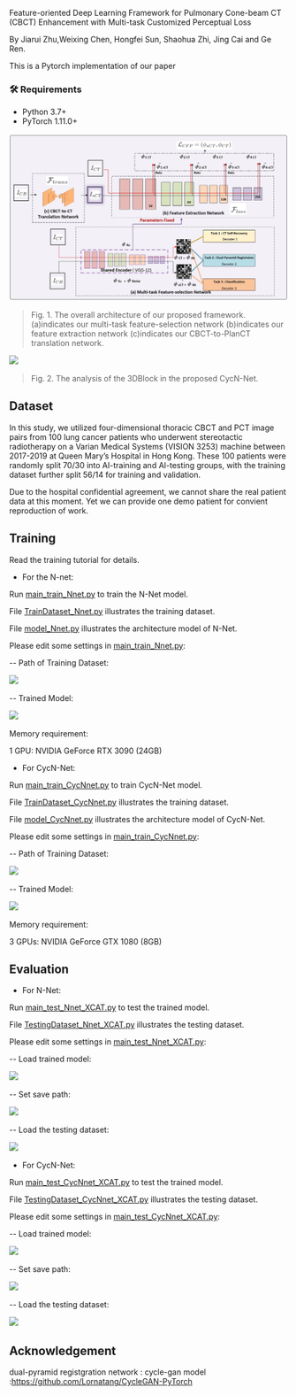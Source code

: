 Feature-oriented Deep Learning Framework for Pulmonary Cone-beam CT (CBCT) Enhancement with Multi-task Customized Perceptual Loss

By Jiarui Zhu,Weixing Chen, Hongfei Sun, Shaohua Zhi, Jing Cai and Ge Ren.

This is a Pytorch implementation of our paper

### 🛠 Requirements
- Python 3.7+
- PyTorch 1.11.0+

![](figure1.jpg)
> Fig. 1.  The overall architecture of our proposed framework.(a)indicates our multi-task feature-selection network (b)indicates our feature extraction network (c)indicates our CBCT-to-PlanCT translation network.

![](media/54ad677f39e072e1df5e16927a81563d.png)
> Fig. 2. The analysis of the 3DBlock in the proposed CycN-Net.

## Dataset

In this study, we utilized four-dimensional thoracic CBCT and PCT image pairs from 100 lung cancer patients who underwent stereotactic radiotherapy on a Varian Medical Systems (VISION 3253) machine between 2017-2019 at Queen Mary’s Hospital in Hong Kong. These 100 patients were randomly split 70/30 into AI-training and AI-testing groups, with the training dataset further split 56/14 for training and validation. 

Due to the hospital confidential agreement, we cannot share the real patient data at this moment. Yet we can provide one demo patient for convient reproduction of work.

## Training
Read the training tutorial for details.

- For the N-net:

Run [main_train_Nnet.py](https://github.com/shaohua-zhi/N-Net_and_CycNet/blob/master/N-Net/main_train_Nnet.py "main_train_Nnet.py") to train the N-Net model.

File [TrainDataset_Nnet.py](https://github.com/shaohua-zhi/N-Net_and_CycNet/blob/master/N-Net/TrainDataset_Nnet.py "TrainDataset_Nnet.py") illustrates the training dataset.

File [model_Nnet.py](https://github.com/shaohua-zhi/N-Net_and_CycNet/blob/master/N-Net/model_Nnet.py "model_Nnet.py") illustrates the architecture model of N-Net.

Please edit some settings in [main_train_Nnet.py](https://github.com/shaohua-zhi/N-Net_and_CycNet/blob/master/N-Net/main_train_Nnet.py "main_train_Nnet.py"):

-- Path of Training Dataset:

![](media/478d38a9f55394ddff57d0de3cfef7a4.png)

-- Trained Model:

![](media/4f0e993601be57a742ca91762a588b7b.png)

Memory requirement:

1 GPU: NVIDIA GeForce RTX 3090 (24GB)

- For CycN-Net:

Run [main_train_CycNnet.py](https://github.com/shaohua-zhi/N-Net_and_CycNet/blob/master/CycN-Net/main_train_CycNnet.py "main_train_CycNnet.py") to train CycN-Net model.

File [TrainDataset_CycNnet.py](https://github.com/shaohua-zhi/N-Net_and_CycNet/blob/master/CycN-Net/TrainDataset_CycNnet.py "TrainDataset_CycNnet.py") illustrates the training dataset.

File [model_CycNnet.py](https://github.com/shaohua-zhi/N-Net_and_CycNet/blob/master/CycN-Net/model_CycNnet.py "model_CycNnet.py") illustrates the architecture model of CycN-Net.

Please edit some settings in [main_train_CycNnet.py](https://github.com/shaohua-zhi/N-Net_and_CycNet/blob/master/CycN-Net/main_train_CycNnet.py "main_train_CycNnet.py"): 

-- Path of Training Dataset:

![](media/6e4af40b9a732c074a089eb24c89b1de.png)

-- Trained Model:

![](media/37af13dfa2a7a4c03e0a1be111155590.png)

Memory requirement:

3 GPUs: NVIDIA GeForce GTX 1080 (8GB)

## Evaluation
- For N-Net:

Run [main_test_Nnet_XCAT.py](https://github.com/shaohua-zhi/N-Net_and_CycNet/blob/master/N-Net/main_test_Nnet_XCAT.py "main_test_Nnet_XCAT.py") to test the trained model.

File [TestingDataset_Nnet_XCAT.py](https://github.com/shaohua-zhi/N-Net_and_CycNet/blob/master/N-Net/TestingDataset_Nnet_XCAT.py "TestingDataset_Nnet_XCAT.py") illustrates the testing dataset.

Please edit some settings in [main_test_Nnet_XCAT.py](https://github.com/shaohua-zhi/N-Net_and_CycNet/blob/master/N-Net/main_test_Nnet_XCAT.py "main_test_Nnet_XCAT.py"):

-- Load trained model:

![](media/6c8a8877cd5b93ae13b35828b68b0f28.png)

-- Set save path:

![](media/4671c2a4dc086f744251c3a406ae624f.png)

-- Load the testing dataset:

![](media/11cd5cd2070b4001e42c88b3ff6ee418.png)

- For CycN-Net:

Run [main_test_CycNnet_XCAT.py](https://github.com/shaohua-zhi/N-Net_and_CycNet/blob/master/CycN-Net/main_test_CycNnet_XCAT.py "main_test_CycNnet_XCAT.py") to test the trained model.

File [TestingDataset_CycNnet_XCAT.py](https://github.com/shaohua-zhi/N-Net_and_CycNet/blob/master/CycN-Net/TestingDataset_CycNnet_XCAT.py "TestingDataset_CycNnet_XCAT.py") illustrates the testing dataset.

Please edit some settings in [main_test_CycNnet_XCAT.py](https://github.com/shaohua-zhi/N-Net_and_CycNet/blob/master/CycN-Net/main_test_CycNnet_XCAT.py "main_test_CycNnet_XCAT.py"):

-- Load trained model:

![](media/352e4594d1236ee64bf583aff49a537f.png)

-- Set save path:

![](media/210a6f92abfdacc23e0854bbf705f614.png)

-- Load the testing dataset:

![](media/184e0cc91d8cf1e8969827d30710e2ab.png)


## Acknowledgement
dual-pyramid registgration network :
cycle-gan model :https://github.com/Lornatang/CycleGAN-PyTorch
